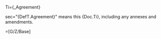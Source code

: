 Ti={_Agreement}

sec="{DefT.Agreement}" means this {Doc.Ti}, including any annexes and amendments.

=[G/Z/Base]